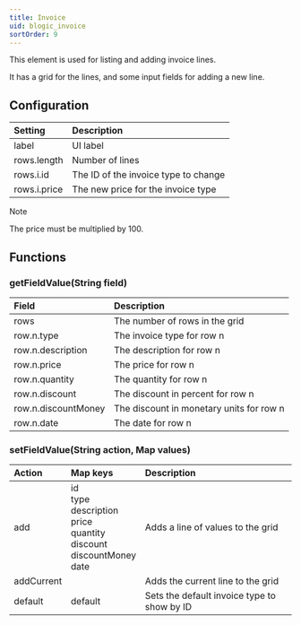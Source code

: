```yaml
---
title: Invoice
uid: blogic_invoice
sortOrder: 9
---
```


This element is used for listing and adding invoice lines.

It has a grid for the lines, and some input fields for adding a new line.

## Configuration

| Setting      | Description                          |
|:-------------|:-------------------------------------|
| label        | UI label                             |
| rows.length  | Number of lines                      |
| rows.i.id    | The ID of the invoice type to change |
| rows.i.price | The new price for the invoice type   |

> [!NOTE]
> The price must be multiplied by 100.

## Functions

### getFieldValue(String field)

| Field               | Description                              |
|:--------------------|:-----------------------------------------|
| rows                | The number of rows in the grid           |
| row.n.type          | The invoice type for row n               |
| row.n.description   | The description for row n                |
| row.n.price         | The price for row n                      |
| row.n.quantity      | The quantity for row n                   |
| row.n.discount      | The discount in percent for row n        |
| row.n.discountMoney | The discount in monetary units for row n |
| row.n.date          | The date for row n                       |

### setFieldValue(String action, Map values)

| Action     | Map keys      | Description                                 |
|:-----------|:--------------|:--------------------------------------------|
| add        | id<br/>type<br/>description<br/>price<br/>quantity<br/>discount<br/>discountMoney<br/>date | Adds a line of values to the grid |
| addCurrent |               | Adds the current line to the grid           |
| default    | default       | Sets the default invoice type to show by ID |
